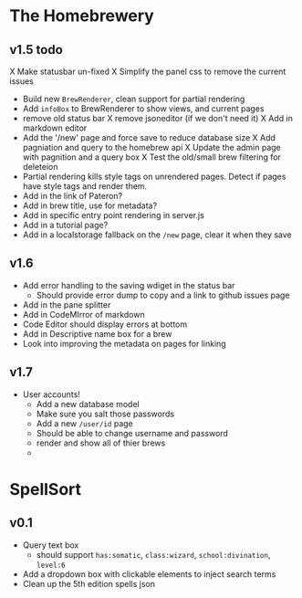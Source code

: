 # The Homebrewery

## v1.5 todo
X Make statusbar un-fixed
X Simplify the panel css to remove the current issues
- Build new `BrewRenderer`, clean support for partial rendering
- Add `infoBox` to BrewRenderer to show views, and current pages
- remove old status bar
X remove jsoneditor (if we don't need it)
X Add in markdown editor
- Add the '/new' page and force save to reduce database size
X Add pagniation and query to the homebrew api
X Update the admin page with pagnition and a query box
X Test the old/small brew filtering for deleteion
- Partial rendering kills style tags on unrendered pages. Detect if pages have style tags and render them.
- Add in the link of Pateron?
- Add in brew title, use for metadata?
- Add in specific entry point rendering in server.js
- Add in a tutorial page?
- Add in a localstorage fallback on the `/new` page, clear it when they save

## v1.6
- Add error handling to the saving wdiget in the status bar
  - Should provide error dump to copy and a link to github issues page
- Add in the pane splitter
- Add in CodeMIrror of markdown
- Code Editor should display errors at bottom
- Add in Descriptive name box for a brew
- Look into improving the metadata on pages for linking


## v1.7
- User accounts!
  - Add a new database model
  - Make sure you salt those passwords
  - Add a new `/user/id` page
  - Should be able to change username and password
  - render and show all of thier brews
  -


# SpellSort

## v0.1
- Query text box
  - should support `has:somatic`, `class:wizard`, `school:divination`, `level:6`
- Add a dropdown box with clickable elements to inject search terms
- Clean up the 5th edition spells json


